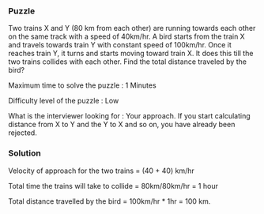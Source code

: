 ### Puzzle 

Two trains X and Y (80 km from each other) are running towards each other on the same track with a speed of 40km/hr. A bird starts from the train X and travels towards train Y with constant speed of 100km/hr. Once it reaches train Y, it turns and starts moving toward train X. It does this till the two trains collides with each other. Find the total distance traveled by the bird?

Maximum time to solve the puzzle : 1 Minutes

Difficulty level of the puzzle : Low

What is the interviewer looking for : Your approach. If you start calculating distance from X to Y and the Y to X and so on, you have already been rejected.

### Solution  

Velocity of approach for the two trains = (40 + 40) km/hr

Total time the trains will take to collide = 80km/80km/hr = 1 hour

Total distance travelled by the bird = 100km/hr * 1hr = 100 km.

